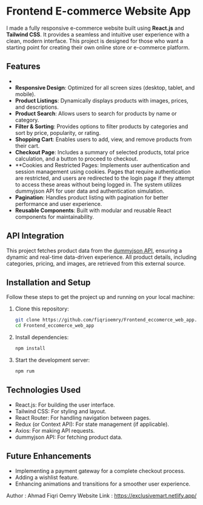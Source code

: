 # Frontend E-commerce Website App

I made a fully responsive e-commerce website built using **React.js** and **Tailwind CSS**. It provides a seamless and intuitive user experience with a clean, modern interface. This project is designed for those who want a starting point for creating their own online store or e-commerce platform.

## Features
- 
- **Responsive Design**: Optimized for all screen sizes (desktop, tablet, and mobile).
- **Product Listings**: Dynamically displays products with images, prices, and descriptions.
- **Product Search**: Allows users to search for products by name or category.
- **Filter & Sorting**: Provides options to filter products by categories and sort by price, popularity, or rating.
- **Shopping Cart**: Enables users to add, view, and remove products from their cart.
- **Checkout Page**: Includes a summary of selected products, total price calculation, and a button to proceed to checkout.
- **Cookies and Restricted Pages: Implements user authentication and session management using cookies. Pages that require authentication are restricted, and users are redirected to the login page if they attempt to access these areas without being logged in. The system utilizes dummyjson API for user data and authentication simulation.
- **Pagination**: Handles product listing with pagination for better performance and user experience.
- **Reusable Components**: Built with modular and reusable React components for maintainability.

## API Integration

This project fetches product data from the [dummyjson API](https://dummyjson.com/), ensuring a dynamic and real-time data-driven experience. All product details, including categories, pricing, and images, are retrieved from this external source.


## Installation and Setup

Follow these steps to get the project up and running on your local machine:

1. Clone this repository:
   ```bash
   git clone https://github.com/fiqrioemry/Frontend_eccomerce_web_app.git
   cd Frontend_eccomerce_web_app

2. Install dependencies:
   ```bash
   npm install

3. Start the development server:
   ```bash
   npm rum
## Technologies Used
- React.js: For building the user interface.
- Tailwind CSS: For styling and layout.
- React Router: For handling navigation between pages.
- Redux (or Context API): For state management (if applicable).
- Axios: For making API requests.
- dummyjson API: For fetching product data.

## Future Enhancements
- Implementing a payment gateway for a complete checkout process.
- Adding a wishlist feature.
- Enhancing animations and transitions for a smoother user experience.

Author : Ahmad Fiqri Oemry 
Website Link : https://exclusivemart.netlify.app/
